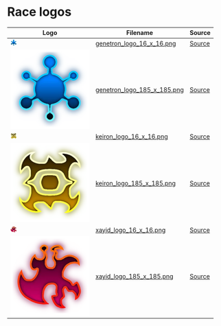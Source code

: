 # Race logos

<!-- markdownlint-disable MD013 --><!-- Tables cannot be split up over lines, hence will break 80 characters per line -->

Logo                                                        |Filename                                                    | Source
------------------------------------------------------------|------------------------------------------------------------|-----------------
![kingdom_logo_16_x_16.png](kingdom_logo_16_x_16.png)     | [genetron_logo_16_x_16.png](genetron_logo_16_x_16.png) | [Source](https://static.wikia.nocookie.net/starcraft-scion-custom-races/images/b/b1/ScionKingdom_16_x_16.png/revision/latest/scale-to-width-down/16)
![kingdom_logo_185_x_185.png](kingdom_logo_185_x_185.png) | [genetron_logo_185_x_185.png](genetron_logo_185_x_185.png) | [Source](https://static.wikia.nocookie.net/starcraft-scion-custom-races/images/b/b1/ScionKingdom_185_x_185.png/revision/latest/scale-to-width-down/185)
![rooxx_logo_16_x_16.png](rooxx_logo_16_x_16.png)         | [keiron_logo_16_x_16.png](keiron_logo_16_x_16.png)     | [Source](https://static.wikia.nocookie.net/starcraft-scion-custom-races/images/a/af/Rooxx_16_x_16.png/revision/latest/scale-to-width-down/16)
![rooxx_logo_185_x_185.png](rooxx_logo_185_x_185.png)     | [keiron_logo_185_x_185.png](keiron_logo_185_x_185.png)     | [Source](https://static.wikia.nocookie.net/starcraft-scion-custom-races/images/a/af/Rooxx_185_x_185.png/revision/latest/scale-to-width-down/185)
![spawn_logo_16_x_16.png](spawn_logo_16_x_16.png)           | [xayid_logo_16_x_16.png](xayid_logo_16_x_16.png)       | [Source](https://static.wikia.nocookie.net/starcraft-scion-custom-races/images/b/b5/ScionSpawn_16_x_16.png/revision/latest/scale-to-width-down/16)
![spawn_logo_185_x_185.png](spawn_logo_185_x_185.png)       | [xayid_logo_185_x_185.png](xayid_logo_185_x_185.png)       | [Source](https://static.wikia.nocookie.net/starcraft-scion-custom-races/images/b/b5/ScionSpawn_185_x_185.png/revision/latest/scale-to-width-down/185)

<!-- markdownlint-enable MD013 -->





